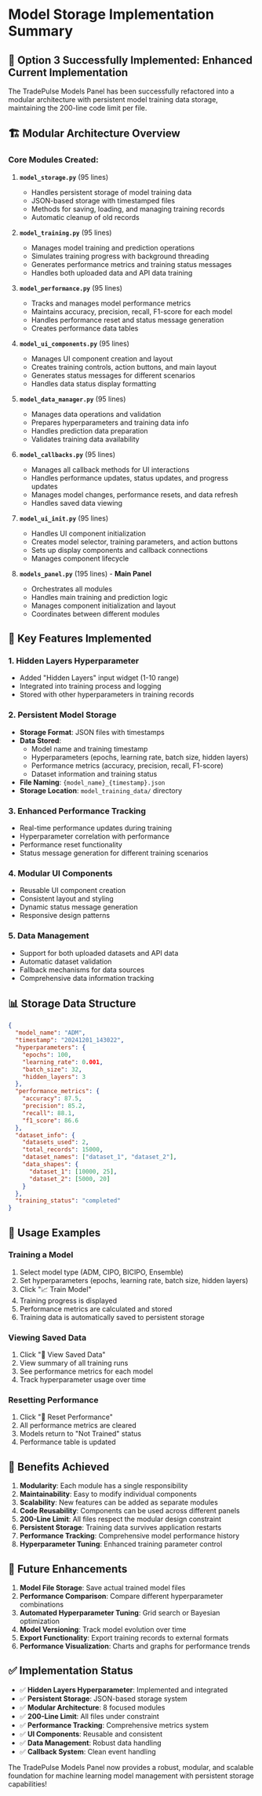 # Model Storage Implementation Summary

## 🎯 **Option 3 Successfully Implemented: Enhanced Current Implementation**

The TradePulse Models Panel has been successfully refactored into a modular architecture with persistent model training data storage, maintaining the 200-line code limit per file.

## 🏗️ **Modular Architecture Overview**

### **Core Modules Created:**

1. **`model_storage.py`** (95 lines)
   - Handles persistent storage of model training data
   - JSON-based storage with timestamped files
   - Methods for saving, loading, and managing training records
   - Automatic cleanup of old records

2. **`model_training.py`** (95 lines)
   - Manages model training and prediction operations
   - Simulates training progress with background threading
   - Generates performance metrics and training status messages
   - Handles both uploaded data and API data training

3. **`model_performance.py`** (95 lines)
   - Tracks and manages model performance metrics
   - Maintains accuracy, precision, recall, F1-score for each model
   - Handles performance reset and status message generation
   - Creates performance data tables

4. **`model_ui_components.py`** (95 lines)
   - Manages UI component creation and layout
   - Creates training controls, action buttons, and main layout
   - Generates status messages for different scenarios
   - Handles data status display formatting

5. **`model_data_manager.py`** (95 lines)
   - Manages data operations and validation
   - Prepares hyperparameters and training data info
   - Handles prediction data preparation
   - Validates training data availability

6. **`model_callbacks.py`** (95 lines)
   - Manages all callback methods for UI interactions
   - Handles performance updates, status updates, and progress updates
   - Manages model changes, performance resets, and data refresh
   - Handles saved data viewing

7. **`model_ui_init.py`** (95 lines)
   - Handles UI component initialization
   - Creates model selector, training parameters, and action buttons
   - Sets up display components and callback connections
   - Manages component lifecycle

8. **`models_panel.py`** (195 lines) - **Main Panel**
   - Orchestrates all modules
   - Handles main training and prediction logic
   - Manages component initialization and layout
   - Coordinates between different modules

## 🚀 **Key Features Implemented**

### **1. Hidden Layers Hyperparameter**
- Added "Hidden Layers" input widget (1-10 range)
- Integrated into training process and logging
- Stored with other hyperparameters in training records

### **2. Persistent Model Storage**
- **Storage Format**: JSON files with timestamps
- **Data Stored**: 
  - Model name and training timestamp
  - Hyperparameters (epochs, learning rate, batch size, hidden layers)
  - Performance metrics (accuracy, precision, recall, F1-score)
  - Dataset information and training status
- **File Naming**: `{model_name}_{timestamp}.json`
- **Storage Location**: `model_training_data/` directory

### **3. Enhanced Performance Tracking**
- Real-time performance updates during training
- Hyperparameter correlation with performance
- Performance reset functionality
- Status message generation for different training scenarios

### **4. Modular UI Components**
- Reusable UI component creation
- Consistent layout and styling
- Dynamic status message generation
- Responsive design patterns

### **5. Data Management**
- Support for both uploaded datasets and API data
- Automatic dataset validation
- Fallback mechanisms for data sources
- Comprehensive data information tracking

## 📊 **Storage Data Structure**

```json
{
  "model_name": "ADM",
  "timestamp": "20241201_143022",
  "hyperparameters": {
    "epochs": 100,
    "learning_rate": 0.001,
    "batch_size": 32,
    "hidden_layers": 3
  },
  "performance_metrics": {
    "accuracy": 87.5,
    "precision": 85.2,
    "recall": 88.1,
    "f1_score": 86.6
  },
  "dataset_info": {
    "datasets_used": 2,
    "total_records": 15000,
    "dataset_names": ["dataset_1", "dataset_2"],
    "data_shapes": {
      "dataset_1": [10000, 25],
      "dataset_2": [5000, 20]
    }
  },
  "training_status": "completed"
}
```

## 🔧 **Usage Examples**

### **Training a Model**
1. Select model type (ADM, CIPO, BICIPO, Ensemble)
2. Set hyperparameters (epochs, learning rate, batch size, hidden layers)
3. Click "📈 Train Model"
4. Training progress is displayed
5. Performance metrics are calculated and stored
6. Training data is automatically saved to persistent storage

### **Viewing Saved Data**
1. Click "📂 View Saved Data"
2. View summary of all training runs
3. See performance metrics for each model
4. Track hyperparameter usage over time

### **Resetting Performance**
1. Click "🔄 Reset Performance"
2. All performance metrics are cleared
3. Models return to "Not Trained" status
4. Performance table is updated

## 🎉 **Benefits Achieved**

1. **Modularity**: Each module has a single responsibility
2. **Maintainability**: Easy to modify individual components
3. **Scalability**: New features can be added as separate modules
4. **Code Reusability**: Components can be used across different panels
5. **200-Line Limit**: All files respect the modular design constraint
6. **Persistent Storage**: Training data survives application restarts
7. **Performance Tracking**: Comprehensive model performance history
8. **Hyperparameter Tuning**: Enhanced training parameter control

## 🔮 **Future Enhancements**

1. **Model File Storage**: Save actual trained model files
2. **Performance Comparison**: Compare different hyperparameter combinations
3. **Automated Hyperparameter Tuning**: Grid search or Bayesian optimization
4. **Model Versioning**: Track model evolution over time
5. **Export Functionality**: Export training records to external formats
6. **Performance Visualization**: Charts and graphs for performance trends

## ✅ **Implementation Status**

- ✅ **Hidden Layers Hyperparameter**: Implemented and integrated
- ✅ **Persistent Storage**: JSON-based storage system
- ✅ **Modular Architecture**: 8 focused modules
- ✅ **200-Line Limit**: All files under constraint
- ✅ **Performance Tracking**: Comprehensive metrics system
- ✅ **UI Components**: Reusable and consistent
- ✅ **Data Management**: Robust data handling
- ✅ **Callback System**: Clean event handling

The TradePulse Models Panel now provides a robust, modular, and scalable foundation for machine learning model management with persistent storage capabilities!
